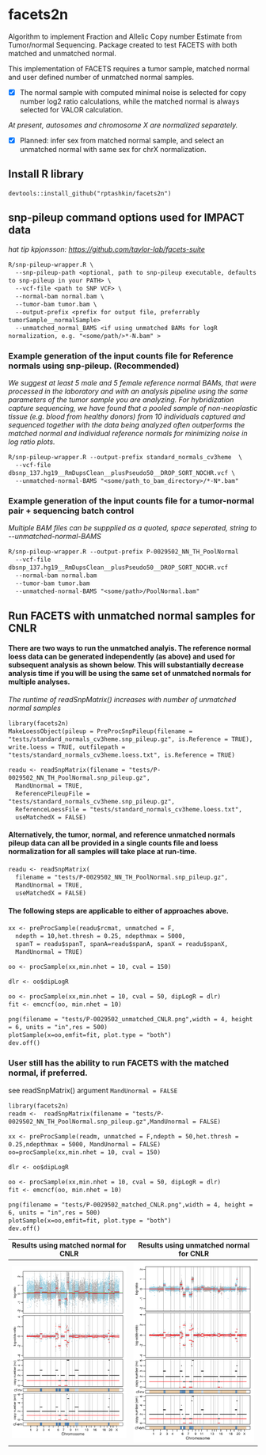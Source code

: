 # facets2n
Algorithm to implement Fraction and Allelic Copy number Estimate from Tumor/normal Sequencing. Package created to test FACETS with both matched and unmatched normal.

This implementation of FACETS requires a tumor sample, matched normal and user defined number of unmatched normal samples. 

- [x] The normal sample with computed minimal noise is selected for copy number log2 ratio calculations, while the matched normal is always selected for VALOR calculation. 

*At present, autosomes and chromosome X are normalized separately.*

- [x] Planned: infer sex from matched normal sample, and select an unmatched normal with same sex for chrX normalization.

## Install R library

```
devtools::install_github("rptashkin/facets2n")
```

## snp-pileup command options used for IMPACT data
*hat tip kpjonsson: https://github.com/taylor-lab/facets-suite*
```
R/snp-pileup-wrapper.R \
  --snp-pileup-path <optional, path to snp-pileup executable, defaults to snp-pileup in your PATH> \
  --vcf-file <path to SNP VCF> \
  --normal-bam normal.bam \
  --tumor-bam tumor.bam \
  --output-prefix <prefix for output file, preferrably tumorSample__normalSample>
  --unmatched_normal_BAMS <if using unmatched BAMs for logR normalization, e.g. "<some/path/>*-N.bam" >
```

### Example generation of the input counts file for Reference normals using snp-pileup. (Recommended)
*We suggest at least 5 male and 5 female reference normal BAMs, that were processed in the laboratory and with an analysis pipeline using the same parameters of the tumor sample you are analyzing. For hybridization capture sequencing, we have found that a pooled sample of non-neoplastic tissue (e.g. blood from healthy donors) from 10 individuals captured and sequenced together with the data being analyzed often outperforms the matched normal and individual reference normals for minimizing noise in log ratio plots.*
```
R/snp-pileup-wrapper.R --output-prefix standard_normals_cv3heme  \
  --vcf-file dbsnp_137.hg19__RmDupsClean__plusPseudo50__DROP_SORT_NOCHR.vcf \
  --unmatched-normal-BAMS "<some/path_to_bam_directory>/*-N*.bam"
```

### Example generation of the input counts file for a tumor-normal pair + sequencing batch control
*Multiple BAM files can be suppplied as a quoted, space seperated, string to --unmatched-normal-BAMS*
```
R/snp-pileup-wrapper.R --output-prefix P-0029502_NN_TH_PoolNormal  
  --vcf-file dbsnp_137.hg19__RmDupsClean__plusPseudo50__DROP_SORT_NOCHR.vcf
  --normal-bam normal.bam
  --tumor-bam tumor.bam
  --unmatched-normal-BAMS "<some/path>/PoolNormal.bam"
```

## Run FACETS with unmatched normal samples for CNLR

#### There are two ways to run the unmatched analyis. The reference normal loess data can be generated independently (as above) and used for subsequent analysis as shown below. This will substantially decrease analysis time if you will be using the same set of unmatched normals for multiple analyses.
*The runtime of readSnpMatrix() increases with number of unmatched normal samples*

```
library(facets2n)
MakeLoessObject(pileup = PreProcSnpPileup(filename = "tests/standard_normals_cv3heme.snp_pileup.gz", is.Reference = TRUE), write.loess = TRUE, outfilepath = "tests/standard_normals_cv3heme.loess.txt", is.Reference = TRUE)
```
```
readu <- readSnpMatrix(filename = "tests/P-0029502_NN_TH_PoolNormal.snp_pileup.gz",
  MandUnormal = TRUE,
  ReferencePileupFile = "tests/standard_normals_cv3heme.snp_pileup.gz",
  ReferenceLoessFile = "tests/standard_normals_cv3heme.loess.txt",
  useMatchedX = FALSE)
```

#### Alternatively, the tumor, normal, and reference unmatched normals pileup data can all be provided in a single counts file and loess normalization for all samples will take place at run-time.
```
readu <- readSnpMatrix(
  filename = "tests/P-0029502_NN_TH_PoolNormal.snp_pileup.gz",
  MandUnormal = TRUE,
  useMatchedX = FALSE)

```

#### The following steps are applicable to either of approaches above.
```
xx <- preProcSample(readu$rcmat, unmatched = F,
  ndepth = 10,het.thresh = 0.25, ndepthmax = 5000,
  spanT = readu$spanT, spanA=readu$spanA, spanX = readu$spanX,
  MandUnormal = TRUE)
```
```
oo <- procSample(xx,min.nhet = 10, cval = 150)
```
```
dlr <- oo$dipLogR
```
```
oo <- procSample(xx,min.nhet = 10, cval = 50, dipLogR = dlr)
fit <- emcncf(oo, min.nhet = 10)
```
```
png(filename = "tests/P-0029502_unmatched_CNLR.png",width = 4, height = 6, units = "in",res = 500)
plotSample(x=oo,emfit=fit, plot.type = "both")
dev.off()
```

### User still has the ability to run FACETS with the matched normal, if preferred.
see readSnpMatrix() argument  ```MandUnormal = FALSE```
```
library(facets2n)
readm <-  readSnpMatrix(filename = "tests/P-0029502_NN_TH_PoolNormal.snp_pileup.gz",MandUnormal = FALSE)
```
```
xx <- preProcSample(readm, unmatched = F,ndepth = 50,het.thresh = 0.25,ndepthmax = 5000, MandUnormal = FALSE)
oo=procSample(xx,min.nhet = 10, cval = 150)
```
```
dlr <- oo$dipLogR
```
```
oo <- procSample(xx,min.nhet = 10, cval = 50, dipLogR = dlr)
fit <- emcncf(oo, min.nhet = 10)
```
```
png(filename = "tests/P-0029502_matched_CNLR.png",width = 4, height = 6, units = "in",res = 500)
plotSample(x=oo,emfit=fit, plot.type = "both")
dev.off()
```

Results using matched normal for CNLR                     |  Results using unmatched normal for CNLR
:--------------------------------------------------------:|:------------------------------------------------------------:
![matched normal cnlr](/tests/P-0029502_matched_CNLR.png) | ![unmatched normal cnlr](/tests/P-0029502_unmatched_CNLR.png)
